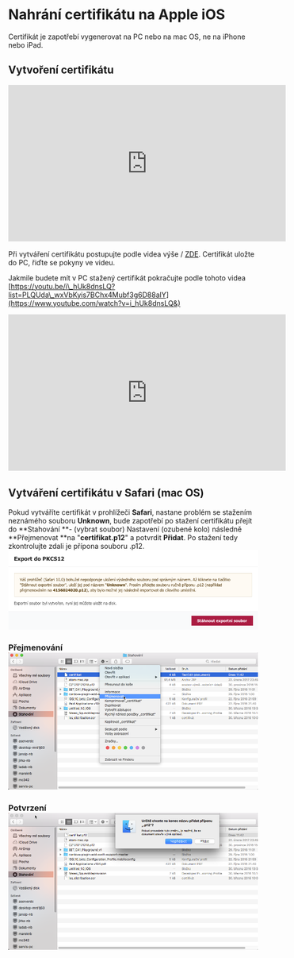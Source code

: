 # Nahrání certifikátu na Apple iOS

Certifikát je zapotřebí vygenerovat na PC nebo na mac OS, ne na iPhone nebo iPad.

## Vytvoření certifikátu
<iframe width="560" height="315" src="https://www.youtube.com/embed/SB1bf9p6JrY" frameborder="0" allowfullscreen></iframe>

Při vytváření certifikátu postupujte podle videa výše / [ZDE](https://youtu.be/SB1bf9p6JrY). Certifikát uložte do PC, řiďte se pokyny ve videu.

Jakmile budete mít v PC stažený certifikát pokračujte podle tohoto videa [https://youtu.be/i\_hUk8dnsLQ?list=PLQUda\_wxVbKyis7BChx4Mubf3g6D88alY](https://www.youtube.com/watch?v=i_hUk8dnsLQ&)

<iframe width="560" height="315" src="https://www.youtube.com/embed/i_hUk8dnsLQ" frameborder="0" allowfullscreen></iframe>


## Vytváření certifikátu v Safari \(mac OS\)

Pokud vytváříte certifikát v prohlížeči **Safari**, nastane problém se stažením neznámého souboru **Unknown**, bude zapotřebí po stažení certifikátu přejít do **Stahování **- \(vybrat soubor\) Nastavení \(ozubené kolo\) následně **Přejmenovat **na "**certifikat.p12**" a potvrdit **Přidat**. Po stažení tedy zkontrolujte zdali je přípona souboru .p12.![](/img/apple/safari-certifikat.png)

### Přejmenování  ![](img/apple/apple-p12.png)

### Potvrzení ![](img/apple/apple-p12-2.png)



